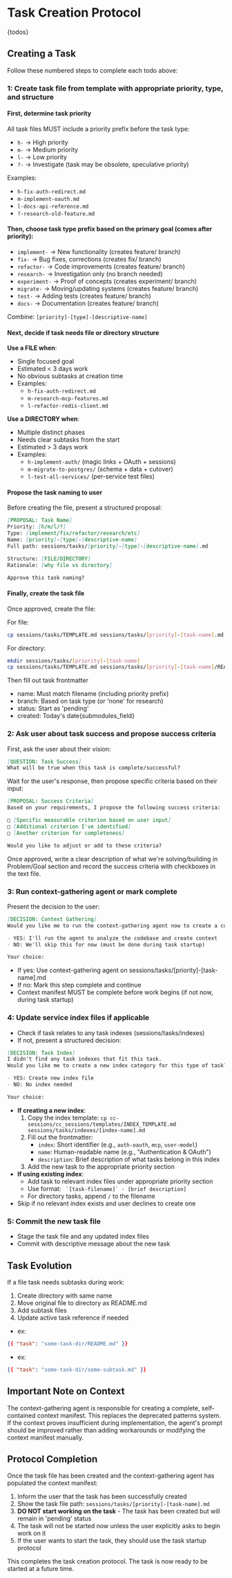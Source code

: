 # Task Creation Protocol

{todos}

## Creating a Task
Follow these numbered steps to complete each todo above:

### 1: Create task file from template with appropriate priority, type, and structure

#### First, determine task priority
All task files MUST include a priority prefix before the task type:

- `h-` → High priority
- `m-` → Medium priority  
- `l-` → Low priority
- `?-` → Investigate (task may be obsolete, speculative priority)

Examples:
- `h-fix-auth-redirect.md`
- `m-implement-oauth.md`
- `l-docs-api-reference.md`
- `?-research-old-feature.md`

#### Then, choose task type prefix based on the primary goal (comes after priority):

- `implement-` → New functionality (creates feature/ branch)
- `fix-` → Bug fixes, corrections (creates fix/ branch)  
- `refactor-` → Code improvements (creates feature/ branch)
- `research-` → Investigation only (no branch needed)
- `experiment-` → Proof of concepts (creates experiment/ branch)
- `migrate-` → Moving/updating systems (creates feature/ branch)
- `test-` → Adding tests (creates feature/ branch)
- `docs-` → Documentation (creates feature/ branch)

Combine: `[priority]-[type]-[descriptive-name]`

#### Next, decide if task needs file or directory structure

**Use a FILE when**:
- Single focused goal
- Estimated < 3 days work
- No obvious subtasks at creation time
- Examples:
  - `h-fix-auth-redirect.md`
  - `m-research-mcp-features.md`
  - `l-refactor-redis-client.md`

**Use a DIRECTORY when**:
- Multiple distinct phases
- Needs clear subtasks from the start
- Estimated > 3 days work
- Examples:
  - `h-implement-auth/` (magic links + OAuth + sessions)
  - `m-migrate-to-postgres/` (schema + data + cutover)
  - `l-test-all-services/` (per-service test files)

#### Propose the task naming to user

Before creating the file, present a structured proposal:

```markdown
[PROPOSAL: Task Name]
Priority: [h/m/l/?]
Type: [implement/fix/refactor/research/etc]
Name: [priority]-[type]-[descriptive-name]
Full path: sessions/tasks/[priority]-[type]-[descriptive-name].md

Structure: [FILE/DIRECTORY]
Rationale: [why file vs directory]

Approve this task naming?
```

#### Finally, create the task file
Once approved, create the file:

For file:
```bash
cp sessions/tasks/TEMPLATE.md sessions/tasks/[priority]-[task-name].md
```
For directory:
```bash
mkdir sessions/tasks/[priority]-[task-name]
cp sessions/tasks/TEMPLATE.md sessions/tasks/[priority]-[task-name]/README.md
```

Then fill out task frontmatter
  - name: Must match filename (including priority prefix)
  - branch: Based on task type (or 'none' for research)
  - status: Start as 'pending'
  - created: Today's date{submodules_field}

### 2: Ask user about task success and propose success criteria

First, ask the user about their vision:

```markdown
[QUESTION: Task Success]
What will be true when this task is complete/successful?
```

Wait for the user's response, then propose specific criteria based on their input:

```markdown
[PROPOSAL: Success Criteria]
Based on your requirements, I propose the following success criteria:

□ [Specific measurable criterion based on user input]
□ [Additional criterion I've identified]
□ [Another criterion for completeness]

Would you like to adjust or add to these criteria?
```

Once approved, write a clear description of what we're solving/building in Problem/Goal section and record the success criteria with checkboxes in the text file.

### 3: Run context-gathering agent or mark complete

Present the decision to the user:

```markdown
[DECISION: Context Gathering]
Would you like me to run the context-gathering agent now to create a comprehensive context manifest?

- YES: I'll run the agent to analyze the codebase and create context
- NO: We'll skip this for now (must be done during task startup)

Your choice:
```

  - If yes: Use context-gathering agent on sessions/tasks/[priority]-[task-name].md
  - If no: Mark this step complete and continue
  - Context manifest MUST be complete before work begins (if not now, during task startup)

### 4: Update service index files if applicable
  - Check if task relates to any task indexes (sessions/tasks/indexes)
  - If not, present a structured decision:

```markdown
[DECISION: Task Index]
I didn't find any task indexes that fit this task.
Would you like me to create a new index category for this type of task?

- YES: Create new index file
- NO: No index needed

Your choice:
```

  - **If creating a new index**:
    1. Copy the index template: `cp cc-sessions/cc_sessions/templates/INDEX_TEMPLATE.md sessions/tasks/indexes/[index-name].md`
    2. Fill out the frontmatter:
       - `index`: Short identifier (e.g., `auth-oauth`, `mcp`, `user-model`)
       - `name`: Human-readable name (e.g., "Authentication & OAuth")
       - `description`: Brief description of what tasks belong in this index
    3. Add the new task to the appropriate priority section
  - **If using existing index**:
    - Add task to relevant index files under appropriate priority section
    - Use format: `` `[task-filename]` - [brief description]``
    - For directory tasks, append `/` to the filename
  - Skip if no relevant index exists and user declines to create one

### 5: Commit the new task file
- Stage the task file and any updated index files
- Commit with descriptive message about the new task


## Task Evolution

If a file task needs subtasks during work:
1. Create directory with same name
2. Move original file to directory as README.md
3. Add subtask files
4. Update active task reference if needed
  - ex:
  ```json
  {{ "task": "some-task-dir/README.md" }}
  ```
  - ex:
  ```json
  {{ "task": "some-task-dir/some-subtask.md" }}
  ```

## Important Note on Context

The context-gathering agent is responsible for creating a complete, self-contained context manifest. This replaces the deprecated patterns system. If the context proves insufficient during implementation, the agent's prompt should be improved rather than adding workarounds or modifying the context manifest manually.

## Protocol Completion

Once the task file has been created and the context-gathering agent has populated the context manifest:

1. Inform the user that the task has been successfully created
2. Show the task file path: `sessions/tasks/[priority]-[task-name].md`
3. **DO NOT start working on the task** - The task has been created but will remain in 'pending' status
4. The task will not be started now unless the user explicitly asks to begin work on it
5. If the user wants to start the task, they should use the task startup protocol

This completes the task creation protocol. The task is now ready to be started at a future time.
